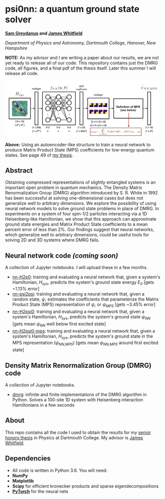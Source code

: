psi0nn: a quantum ground state solver
=======
**[Sam Greydanus](https://greydanus.github.io/about.html) and [James Whitfield](http://www.jdwhitfield.com/)**

_Department of Physics and Astronomy, Dartmouth College, Hanover, New Hampshire_

**NOTE:** As my advisor and I are writing a paper about our results, we are not yet ready to release all of our code. This repository contains just the DMRG code, all figures, and a final pdf of the thesis itself. Later this summer I will release all code.

![schema](static/H2psi0-mps-schema.png)

**Above:** Using an autoencoder-like structure to train a neural network to produce Matrix Product State (MPS) coefficients for low-energy quantum states. See page 49 of [my thesis](static/greydanus-dartmouth-thesis.pdf).


Abstract
--------
Obtaining compressed representations of slightly entangled systems is an important open problem in quantum mechanics. The Density Matrix Renormalization Group (DMRG) algorithm introduced by S. R. White in 1992 has been successful at solving one-dimensional cases but does not generalize well to arbitrary dimensions. We explore the possibility of using neural network models to solve ground state problems in place of DMRG. In experiments on a system of four spin-1/2 particles interacting via a 1D Heisenberg-like Hamiltonian, we show that this approach can approximate ground state energies and Matrix Product State coefficients to a mean percent error of less than 2%. Our findings suggest that neural networks, which generalize well to arbitrary dimensions, could be useful tools for solving 2D and 3D systems where DMRG fails.

Neural network code _(coming soon)_
--------
A collection of Jupyter notebooks. I will upload these in a few months.

* [nn-H2e0](https://nbviewer.jupyter.org/github/greydanus/psi0nn/blob/master/nn-H2e0.ipynb): training and evaluating a neural network that, given a system's Hamiltonian, _H<sub>sys</sub>_, predicts the system's ground state energy _E<sub>0</sub>_ [gets ~1.13% error]
* [nn-psi2psi](https://nbviewer.jupyter.org/github/greydanus/psi0nn/blob/master/nn-psi2psi.ipynb): training and evaluating a neural network that, given a random state, _ψ_, estimates the coefficients that parameterize the Matrix Product State (MPS) representation of _ψ_, or _ψ<sub>MPS<sub>_ [gets ~3.45% error]
* [nn-H2psi0](https://nbviewer.jupyter.org/github/greydanus/psi0nn/blob/master/nn-H2psi0.ipynb): training and evaluating a neural network that, given a system's Hamiltonian, _H<sub>sys</sub>_, predicts the system's ground state _ψ<sub>NN<sub>_ [gets mean _ψ<sub>NN<sub>_ well below first excited state]
* [nn-H2psi0-mps](https://nbviewer.jupyter.org/github/greydanus/psi0nn/blob/master/nn-H2psi0-mps.ipynb): training and evaluating a neural network that, given a system's Hamiltonian, _H<sub>sys</sub>_, predicts the system's ground state in the MPS representation (_ψ<sub>NN,MPS<sub>_) [gets mean _ψ<sub>NN,MPS<sub>_ around first excited state]

Density Matrix Renormalization Group (DMRG) code
--------
A collection of Jupyter notebooks.

* [dmrg](https://nbviewer.jupyter.org/github/greydanus/psi0nn/blob/master/dmrg.ipynb): infinite and finite implementations of the DMRG algorithm in Python. Solves a 100-site 1D system with Heisenberg interaction Hamiltonians in a few seconds

About
--------
This repo contains all the code I used to obtain the results for my [senior honors thesis](static/greydanus-dartmouth-thesis.pdf) in Physics at Dartmouth College. My advisor is [James Whitfield](http://www.jdwhitfield.com/).

Dependencies
--------
* All code is written in Python 3.6. You will need:
 * **NumPy**
 * **Matplotlib**
 * **Scipy** for efficient kronecker products and sparse eigendecompositions
 * **[PyTorch](http://pytorch.org/)** for the neural nets
